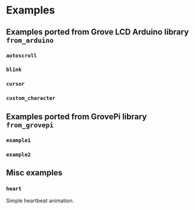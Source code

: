 # Examples

## Examples ported from Grove LCD Arduino library `from_arduino`

### `autoscroll`

### `blink`

### `cursor`

### `custom_character`

## Examples ported from GrovePi library `from_grovepi`

### `example1`

### `example2`

## Misc examples

### `heart`

Simple heartbeat animation.

